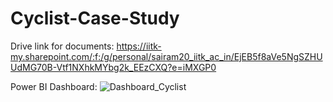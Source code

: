 # Cyclist-Case-Study
Drive link for documents: 
https://iitk-my.sharepoint.com/:f:/g/personal/sairam20_iitk_ac_in/EjEB5f8aVe5NgSZHUUdMG70B-Vtf1NXhkMYbg2k_EEzCXQ?e=iMXGP0

Power BI Dashboard:
![Dashboard_Cyclist](https://github.com/K-Sairam/Cyclist-Case-Study/assets/75962509/10f34d37-80de-4215-9bdd-baeb8cfa2556)
